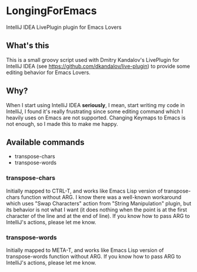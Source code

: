 # LongingForEmacs
IntelliJ IDEA LivePlugin plugin for Emacs Lovers

## What's this
This is a small groovy script used with Dmitry Kandalov's LivePlugin for IntelliJ IDEA (see https://github.com/dkandalov/live-plugin) to provide some editing behavior for Emacs Lovers.

## Why?
When I start using IntelliJ IDEA **seriously**, I mean, start writing my code in IntelliJ, I found it's really frustrating since some editing command which I heavily uses on Emacs are not supported. Changing Keymaps to Emacs is not enough, so I made this to make me happy.

## Available commands
* transpose-chars
* transpose-words

### transpose-chars
Initially mapped to CTRL-T, and works like Emacs Lisp version of transpose-chars function without ARG. I know there was a well-known workaround which uses "Swap Characters" action from "String Manipulation" plugin, but its behavior is not what I want (it does nothing when the point is at the first character of the line and at the end of line). If you know how to pass ARG to IntelliJ's actions, please let me know.

### transpose-words
Initially mapped to META-T, and works like Emacs Lisp version of transpose-words function without ARG. If you know how to pass ARG to IntelliJ's actions, please let me know.
